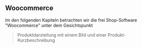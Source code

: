 ## Woocommerce

Im den folgenden Kapiteln betrachten wir die frei Shop-Software "Woocommerce" unter dem Gesichtspunkt

> Produktdarstellung mit einem Bild und einer Produkt-Kurzbeschreibung

